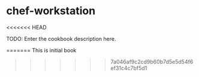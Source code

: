 # chef-workstation
<<<<<<< HEAD

TODO: Enter the cookbook description here.

=======
This is initial book
>>>>>>> 7a046af9c2cd9b60b7d5e5d54f6ef31c4c7bf5d1
